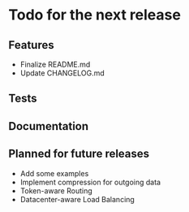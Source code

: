 # Todo for the next release

## Features
* Finalize README.md
* Update CHANGELOG.md

## Tests

## Documentation

## Planned for future releases
* Add some examples
* Implement compression for outgoing data
* Token-aware Routing
* Datacenter-aware Load Balancing
